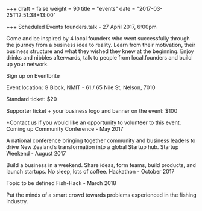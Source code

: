 
+++ 
draft = false 
weight = 90 
title = "events" 
date = "2017-03-25T12:51:38+13:00"

+++
Scheduled Events
founders.talk - 27 April 2017, 6:00pm

Come and be inspired by 4 local founders who went successfully through the journey from a business idea to reality. Learn from their motivation, their business structure and what they wished they knew at the beginning. Enjoy drinks and nibbles afterwards, talk to people from local.founders and build up your network.

Sign up on Eventbrite

Event location: G Block, NMIT - 61 / 65 Nile St, Nelson, 7010

Standard ticket: $20

Supporter ticket + your business logo and banner on the event: $100

*Contact us if you would like an opportunity to volunteer to this event.
Coming up
Community Conference - May 2017

A national conference bringing together community and business leaders to drive New Zealand’s transformation into a global Startup hub.
Startup Weekend - August 2017

Build a business in a weekend. Share ideas, form teams, build products, and launch startups. No sleep, lots of coffee.
Hackathon - October 2017

Topic to be defined
Fish-Hack - March 2018

Put the minds of a smart crowd towards problems experienced in the fishing industry.
